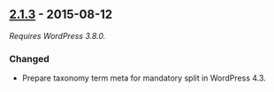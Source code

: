 ## [2.1.3] - 2015-08-12
_Requires WordPress 3.8.0._
### Changed
- Prepare taxonomy term meta for mandatory split in WordPress 4.3.

[2.1.3]: https://github.com/studiopress/genesis/compare/2.1.2...2.1.3
